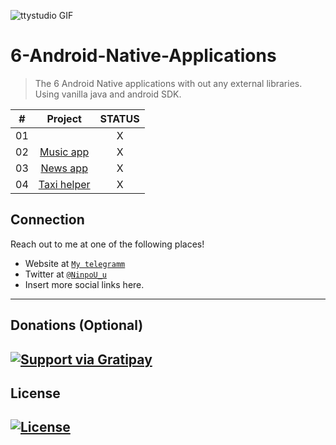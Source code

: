 
  ![ttystudio GIF](https://media.giphy.com/media/llarwdtFqG63IlqUR1/giphy.gif)

  # 6-Android-Native-Applications
  > The 6 Android Native applications with out any external libraries. Using vanilla java and android SDK.

  |  #  |            Project             | STATUS |
  | :-: | :----------------------------: | :-------: |
  | 01  | [](https://github.com/NinpoU-u/The-6-Android-Native-applications/tree/master/Android1) | X |
  | 02  | [Music app](https://github.com/NinpoU-u/The-6-Android-Native-applications/tree/master/Musio) | X |
  | 03  | [News app](https://github.com/NinpoU-u/The-6-Android-Native-applications/tree/master/Newarc) | X |
  | 04  | [Taxi helper](https://github.com/NinpoU-u/The-6-Android-Native-applications/tree/master/Pureable/app) | X |

  ## Connection

  Reach out to me at one of the following places!

  - Website at <a href="https://t.me/NinpoU_u" target="_blank">`My telegramm`</a>
  - Twitter at <a href="https://twitter.com/Bogdan21724971" target="_blank">`@NinpoU_u`</a>
  - Insert more social links here.
  ---

  ## Donations (Optional)

  [![Support via Gratipay](https://lh3.googleusercontent.com/FZc95BN57EpF2FOL2JDLaRQ1H2ibGnRVbvAY_F6sja-C8_q1qQGCXZYcNTjTZi7ZISE=s180-rw)](https://www.donationalerts.com/r/ninpou_u)
  ---

  ## License

  [![License](http://img.shields.io/:license-mit-blue.svg?style=flat-square)](http://badges.mit-license.org)
  ---
